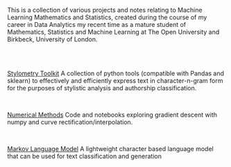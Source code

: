This is a collection of various projects and notes relating to Machine Learning
Mathematics and Statistics, created during the course of my career in Data Analytics
my recent time as a mature student of Mathematics, Statistics and Machine Learning at
The Open University and Birkbeck, University of London.

<br>

<br>

[Stylometry Toolkit](https://github.com/chriskward/stylometry-toolkit)
A collection of python tools (compatible with Pandas and sklearn) to effectively and efficiently express text in character-n-gram form
for the purposes of stylistic analysis and authorship classification.

<br>

[Numerical Methods](https://github.com/chriskward/numerical-methods)
Code and notebooks exploring gradient descent with numpy and curve rectification/interpolation. 

<br>

[Markov Language Model](https://github.com/chriskward/markov-language-model)
A lightweight character based language model that can be used for text classification and generation


